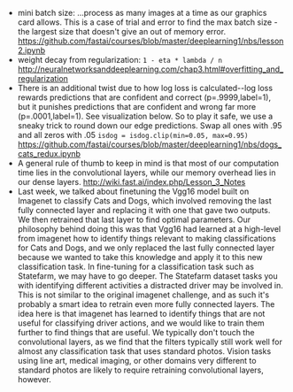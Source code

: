 - mini batch size: ...process as many images at a time as our graphics card allows. This is a case of trial and error to find the max batch size - the largest size that doesn't give an out of memory error. https://github.com/fastai/courses/blob/master/deeplearning1/nbs/lesson2.ipynb
- weight decay from regularization: `1 - eta * lambda / n` http://neuralnetworksanddeeplearning.com/chap3.html#overfitting_and_regularization
- There is an additional twist due to how log loss is calculated--log loss rewards predictions that are confident and correct (p=.9999,label=1), but it punishes predictions that are confident and wrong far more (p=.0001,label=1). See visualization below. So to play it safe, we use a sneaky trick to round down our edge predictions. Swap all ones with .95 and all zeros with .05 `isdog = isdog.clip(min=0.05, max=0.95)` https://github.com/fastai/courses/blob/master/deeplearning1/nbs/dogs_cats_redux.ipynb
- A general rule of thumb to keep in mind is that most of our computation time lies in the convolutional layers, while our memory overhead lies in our dense layers. http://wiki.fast.ai/index.php/Lesson_3_Notes
- Last week, we talked about finetuning the Vgg16 model built on Imagenet to classify Cats and Dogs, which involved removing the last fully connected layer and replacing it with one that gave two outputs. We then retrained that last layer to find optimal parameters.
Our philosophy behind doing this was that Vgg16 had learned at a high-level from imagenet how to identify things relevant to making classifications for Cats and Dogs, and we only replaced the last fully connected layer because we wanted to take this knowledge and apply it to this new classification task.
In fine-tuning for a classification task such as Statefarm, we may have to go deeper. The Statefarm dataset tasks you with identifying different activities a distracted driver may be involved in. This is not similar to the original imagenet challenge, and as such it's probably a smart idea to retrain even more fully connected layers. The idea here is that imagenet has learned to identify things that are not useful for classifying driver actions, and we would like to train them further to find things that are useful.
We typically don't touch the convolutional layers, as we find that the filters typically still work well for almost any classification task that uses standard photos. Vision tasks using line art, medical imaging, or other domains very different to standard photos are likely to require retraining convolutional layers, however.
